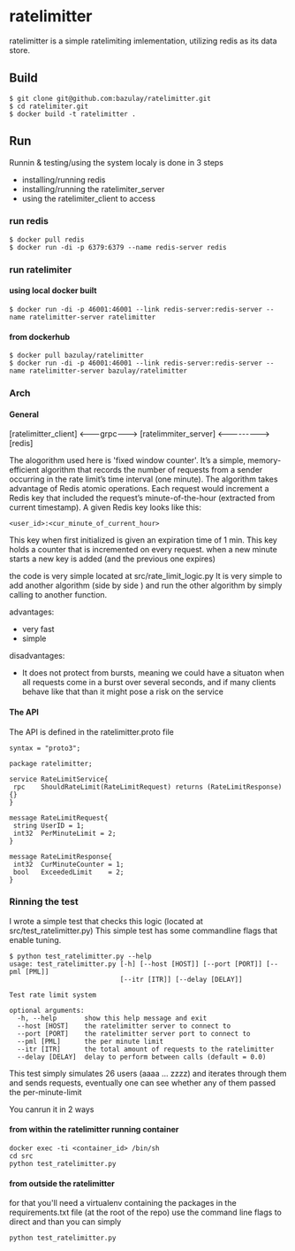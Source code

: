 # ratelimitter

ratelimitter is a simple ratelimiting imlementation, utilizing redis as its data store.

## Build
```
$ git clone git@github.com:bazulay/ratelimitter.git
$ cd ratelimiter.git
$ docker build -t ratelimitter .
```

## Run
Runnin & testing/using the system localy is done in 3 steps
- installing/running redis
- installing/running the ratelimiter_server
- using the ratelimiter_client to access 
### run redis
```
$ docker pull redis
$ docker run -di -p 6379:6379 --name redis-server redis 
```
### run ratelimiter
#### using local docker built
```
$ docker run -di -p 46001:46001 --link redis-server:redis-server --name ratelimitter-server ratelimitter
```
#### from dockerhub
```
$ docker pull bazulay/ratelimitter
$ docker run -di -p 46001:46001 --link redis-server:redis-server --name ratelimitter-server bazulay/ratelimitter
```
### Arch
#### General

[ratelimitter_client] <---grpc---> [ratelimmiter_server] <--------->[redis]

The alogorithm used here is 'fixed window counter'. It’s a simple, memory-efficient algorithm that records the number of requests from a sender occurring in the rate limit’s time interval (one minute). The algorithm takes advantage of Redis atomic operations. Each request would increment a Redis key that included the request’s minute-of-the-hour (extracted from current timestamp). A given Redis key looks like this:
```
<user_id>:<cur_minute_of_current_hour>
```
This key when first initialized is given an expiration time of 1 min.
This key holds a counter that is incremented on every request.
when a new minute starts a new key is added (and the previous one expires)

the code is very simple located at src/rate_limit_logic.py
It is very simple to add another algorithm (side by side ) and run the other algorithm by simply calling to another function.

advantages:
- very fast
- simple

disadvantages:
- It does not protect from bursts, meaning we could have a situaton when all requests come in a burst over several seconds, and if many clients behave like that than it might pose a risk on the service 

#### The API

The API is defined in the ratelimitter.proto file
```
syntax = "proto3";

package ratelimitter;

service RateLimitService{
 rpc    ShouldRateLimit(RateLimitRequest) returns (RateLimitResponse) {}
}

message RateLimitRequest{
 string UserID = 1;
 int32  PerMinuteLimit = 2;
}

message RateLimitResponse{
 int32  CurMinuteCounter = 1;
 bool   ExceededLimit    = 2;
}
```
### Rinning the test

I wrote a simple test that checks this logic (located at src/test_ratelimitter.py)
This simple test has some commandline flags that enable tuning.
```
$ python test_ratelimitter.py --help
usage: test_ratelimitter.py [-h] [--host [HOST]] [--port [PORT]] [--pml [PML]]
                            [--itr [ITR]] [--delay [DELAY]]

Test rate limit system

optional arguments:
  -h, --help       show this help message and exit
  --host [HOST]    the ratelimitter server to connect to
  --port [PORT]    the ratelimitter server port to connect to
  --pml [PML]      the per minute limit
  --itr [ITR]      the total amount of requests to the ratelimitter
  --delay [DELAY]  delay to perform between calls (default = 0.0)

```
This test simply simulates 26 users (aaaa ... zzzz) and iterates through them and sends requests,
eventually one can see whether any of them passed the per-minute-limit

You canrun it in 2 ways

#### from within the ratelimitter running container
```
docker exec -ti <container_id> /bin/sh
cd src
python test_ratelimitter.py
```
#### from outside the ratelimitter
for that you'll need a virtualenv containing the packages in the requirements.txt file (at the root of the repo)
use the command line flags to direct
and than you can simply

```
python test_ratelimitter.py
```



